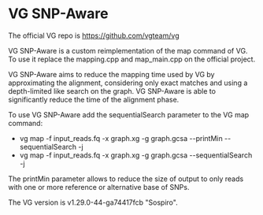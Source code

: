 # VG SNP-Aware

The official VG repo is https://github.com/vgteam/vg 

VG SNP-Aware is a custom reimplementation of the map command of VG. 
To use it replace the mapping.cpp and map_main.cpp on the official project. 

VG SNP-Aware aims to reduce the mapping time used by VG by approximating the alignment, considering only exact matches and using a depth-limited like
search on the graph. VG SNP-Aware is able to significantly reduce the time of the alignment phase. 

To use VG SNP-Aware add the sequentialSearch parameter to the VG map command:  
* vg map -f input_reads.fq -x graph.xg -g graph.gcsa --printMin --sequentialSearch -j
* vg map -f input_reads.fq -x graph.xg -g graph.gcsa --sequentialSearch -j

The printMin parameter allows to reduce the size of output to only reads with one or more reference or alternative base of SNPs.

The  VG  version is v1.29.0-44-ga74417fcb "Sospiro".



